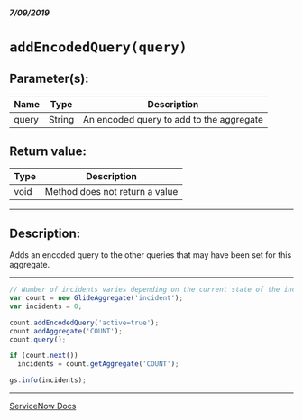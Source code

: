 ##### 7/09/2019
# `addEncodedQuery(query)`

## Parameter(s):
| Name | Type | Description |
|---|---|---|
| query | String | An encoded query to add to the aggregate |

## Return value:
| Type | Description |
|---|---|
| void | Method does not return a value |

---

## Description:
Adds an encoded query to the other queries that may have been set for this aggregate.

---

```js
// Number of incidents varies depending on the current state of the incident table
var count = new GlideAggregate('incident');
var incidents = 0;

count.addEncodedQuery('active=true');
count.addAggregate('COUNT');
count.query();

if (count.next())
  incidents = count.getAggregate('COUNT');

gs.info(incidents);
```

---

[ServiceNow Docs](https://developer.servicenow.com/app.do#!/api_doc?v=madrid&id=r_ScopedGlideAggregateAddEncodedQuery_String)